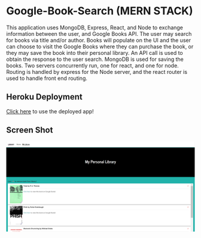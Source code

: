 # Google-Book-Search (MERN STACK)
This application uses MongoDB, Express, React, and Node to exchange information between the user, and Google Books API. The user may search for books via title and/or author. Books will populate on the UI and the user can choose to visit the Google Books where they can purchase the book, or they may save the book into their personal library. An API call is used to obtain the response to the user search. MongoDB is used for saving the books. Two servers concurrently run, one for react, and one for node. Routing is handled by express for the Node server, and the react router is used to handle front end routing. 

## Heroku Deployment
[Click here](https://google-book-library-cnm-2020.herokuapp.com/) to use the deployed app!

## Screen Shot
![](/images/ss.PNG)
